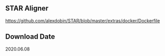 ## STAR Aligner
https://github.com/alexdobin/STAR/blob/master/extras/docker/Dockerfile
## Download Date
2020.06.08
